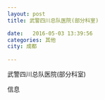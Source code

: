 ```yaml
--- 
layout: post 
title: 武警四川总队医院(部分科室)

date:   2016-05-03 13:39:56 
categories: 其他  
city: 成都
  
--- 
```

   
武警四川总队医院(部分科室)

信息

